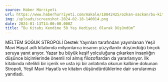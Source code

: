 ```yaml
---
source: Haber Hürriyeti
url: https://www.haberhurriyeti.com/makale/18842425/ozkan-sackan/bu-kitabi-kendime-50-yas-hediyesi-olarak-dusundum
img: /uploads/screenshot-2024-02-18-140014.png
date: 2024-01-13T14:00:00.000Z
title: “Bu Kitabı Kendime 50 Yaş Hediyesi Olarak Düşündüm”
---
```

MELTEM SOĞUK STROPOLİ Destek Yayınları tarafından yayımlanan Yeşil Mavi Hayat adlı kitabında milyonlarca insanın yüzyıllardır düşündüğü birçok soruya yanıt arıyor. Yazar bu büyük keşif yolculuğuna çıkarken insanlığın düşünce biçimlerinde önemli rol almış filozoflardan da yararlanıyor. İlk kitabında nitelikli bir içerik ve usta işi bir anlatımla okurun kalbine dokunan Stropoli, Yeşil Mavi Hayat’a ve kitabın düşündürdüklerine dair sorularımızı yanıtladı.
